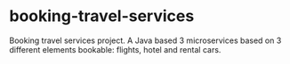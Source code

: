 # booking-travel-services
Booking travel services project. A Java based 3 microservices based on 3 different elements bookable: flights, hotel and rental cars.
